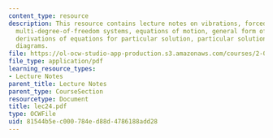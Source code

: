 ```yaml
---
content_type: resource
description: This resource contains lecture notes on vibrations, forced response of
  multi-degree-of-freedom systems, equations of motion, general form of solution,
  derivations of equations for particular solution, particular solution, and response
  diagrams.
file: https://ol-ocw-studio-app-production.s3.amazonaws.com/courses/2-003j-dynamics-and-control-i-spring-2007/81544b5ec000784ed88d4786188add28_lec24.pdf
file_type: application/pdf
learning_resource_types:
- Lecture Notes
parent_title: Lecture Notes
parent_type: CourseSection
resourcetype: Document
title: lec24.pdf
type: OCWFile
uid: 81544b5e-c000-784e-d88d-4786188add28
---
```

